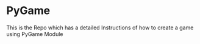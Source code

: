 # PyGame
This is the Repo which has a detailed Instructions of how to create a game using PyGame Module
